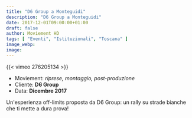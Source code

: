 ```yaml
---
title: "D6 Group a Monteguidi"
description: "D6 Group a Monteguidi"
date: 2017-12-01T09:00:00+01:00
draft: false
author: Moviement HD
tags: [ "Eventi", "Istituzionali", "Toscana" ]
image_webp:
image:
---
```


{{< vimeo 276205134 >}}
<br>

- Moviement: *riprese, montaggio, post-produzione*
- Cliente: **D6 Group**
- Data: **Dicembre 2017**

Un'esperienza off-limits proposta da D6 Group: un rally su strade bianche che ti mette a dura prova!
